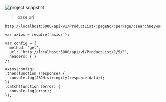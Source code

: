 ![project snapshot](https://i.ibb.co/HgjnDwD/1e34c951-5ad5-4480-9154-4a5bd85f9923.png)

> base url

```
http://localhost:5000/api/v1/ProductList/:pageNo/:perPage/:searchKeyword
```

```
var axios = require('axios');

var config = {
  method: 'get',
  url: 'http://localhost:5000/api/v1/ProductList/1/5/0',
  headers: { }
};

axios(config)
.then(function (response) {
  console.log(JSON.stringify(response.data));
})
.catch(function (error) {
  console.log(error);
});
```
